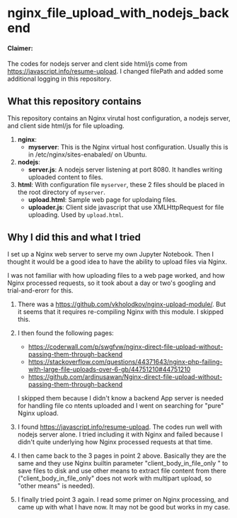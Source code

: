 # nginx_file_upload_with_nodejs_backend

#### **Claimer**:
The codes for nodejs server and clent side html/js come from https://javascript.info/resume-upload. I changed filePath and added some additional logging in this repository.

## What this repository contains
This repository contains an Nginx virutal host configuration, a nodejs server, and client side html/js for file uploading.
1. **nginx**:
   * **myserver**: This is the Nginx virtual host configuration. Usually this is in /etc/nginx/sites-enabaled/ on Ubuntu.
2. **nodejs**:
   * **server.js**: A nodejs server listening at port 8080. It handles writing uploaded content to files.
3. **html**: With configuration file `myserver`, these 2 files should be placed in the root directory of `myserver`.
   * **upload.html**: Sample web page for uplodaing files.
   * **uploader.js**: Client side javascript that use XMLHttpRequest for file uploading. Used by `upload.html`.

## Why I did this and what I tried

I set up a Nginx web server to serve my own Jupyter Notebook. Then I thought it would be a good idea to have the ability to upload files via Nginx.

I was not familiar with how uploading files to a web page worked, and how Nginx processed requests, so it took about a day or two's googling and trial-and-erorr for this.

1. There was a https://github.com/vkholodkov/nginx-upload-module/. But it seems that it requires re-compiling Nginx with this module. I skipped this.

2. I then found the following pages:
   * https://coderwall.com/p/swgfvw/nginx-direct-file-upload-without-passing-them-through-backend
   * https://stackoverflow.com/questions/44371643/nginx-php-failing-with-large-file-uploads-over-6-gb/44751210#44751210
   * https://github.com/ardinusawan/Nginx-direct-file-upload-without-passing-them-through-backend

   I skipped them because I didn't know a backend App server is needed for handling file co ntents uploaded and I went on searching for "pure" Nginx upload.

3. I found https://javascript.info/resume-upload. The codes run well with nodejs server alone. I tried including it with Nginx and failed because I didn't quite underlying how Nginx processed requests at that time.

4. I then came back to the 3 pages in point 2 above. Basically they are the same and they use Nginx builtin parameter "client_body_in_file_only " to save files to disk and use other means to extract file content from there ("client_body_in_file_only" does not work with multipart upload, so "other means" is needed). 

5. I finally tried point 3 again. I read some primer on Nginx processing, and came up with what I have now. It may not be good but works in my case.




